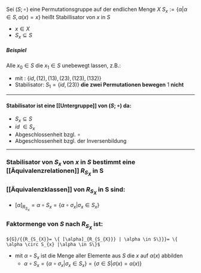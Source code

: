 Sei $(S; \circ)$ eine Permutationsgruppe auf der endlichen Menge $X$
$S_{x}:= \{  \alpha|\alpha \in S, \alpha(x)=x \}$ heißt Stabillisator von $x$ in $S$

- $x \in X$
- $S_{x} \subseteq S$
##### Beispiel
Alle $x_{0} \in S$ die $x_{1} \in S$ unebewegt lassen, z.B.:
- mit : $\{ {id,(12),(13),(23),(123),(132)} \}$
- Stabilisator: $S_{1}=\{ id,(23) \}$ **die zwei Permutationen bewegen** $1$ **nicht**
 
---
#### Stabilisator ist eine [[Untergruppe]] von $(S; \circ)$ da:
- $S_{x} \subseteq S$
- $id \ \in S_{x}$
- Abgeschlossenheit bzgl. $\circ$
- Abgeschlossenheit bzgl. der Inversenbildung
---

### Stabilisator von $S_{x}$ von $x$ in $S$ bestimmt eine [[Äquivalenzrelationen]] $R_{S_{X}}$ in S

### [[Äquivalenzklassen]] von $R_{S_{X}}$ in S sind:
- $[\alpha]_{R_{S_{X}}}=\alpha \circ S_{x}=\{ \alpha \circ \sigma_{x} | \sigma_{x} \in S_{x} \}$

### Faktormenge von $S$ nach $R_{S_{X}}$ ist:
	${G}/{{R_{S_{X}}= \{ [\alpha]_{R_{S_{X}}} | \alpha \in S\}}}= \{  \alpha \circ S_{x} |\alpha \in S\}$
- mit $\alpha \circ S_{x}$ ist die Menge aller Elemente aus $S$ die $x$ auf $\alpha(x)$ abbilden
	- $\alpha \circ S_{x}=\{ \alpha \circ \sigma_{x} |\sigma_{x} \in S_{x} \}= \{  \sigma \in S | \sigma(x)=\alpha(x) \}$
